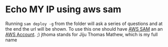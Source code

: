 # Echo MY IP using aws sam

Running ```sam deploy -g``` from the folder will ask a series of questions and at the end the url will be shown. To use this one should have [AWS SAM](https://docs.aws.amazon.com/serverless-application-model/latest/developerguide/serverless-getting-started.html) an an [AWS Account](https://aws.amazon.com/premiumsupport/knowledge-center/create-and-activate-aws-account/). ;) jthoma stands for Jiju Thomas Mathew, which is my full name
